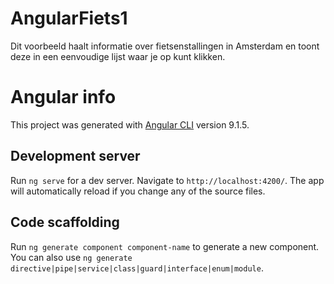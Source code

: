 # AngularFiets1
Dit voorbeeld haalt informatie over fietsenstallingen in Amsterdam en toont deze in een eenvoudige
lijst waar je op kunt klikken.

# Angular info
This project was generated with [Angular CLI](https://github.com/angular/angular-cli) version 9.1.5.

## Development server

Run `ng serve` for a dev server. Navigate to `http://localhost:4200/`. The app will automatically reload if you change any of the source files.

## Code scaffolding

Run `ng generate component component-name` to generate a new component. You can also use `ng generate directive|pipe|service|class|guard|interface|enum|module`.

